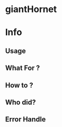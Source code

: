 # giantHornet

# Info
<!--
이 프로젝트는 임베디드 시스템 개발을 위한 템플릿으로, 하드웨어와 소프트웨어의 통합 개발 및 테스트를 목표로 합니다.

프로젝트 명: Embedded Development Project
개발 언어: C / C++ (필요에 따라 다른 언어 사용 가능)
타겟 플랫폼: ARM Cortex-M, AVR 등
필요 하드웨어: 예) STM32 Nucleo 보드, Arduino 등
사용 프레임워크/라이브러리: 예) CMSIS, FreeRTOS 등
빌드 시스템: Makefile, CMake 등
-->
## Usage
<!--
환경 설정
필수 도구 설치:

크로스 컴파일러: 예) arm-none-eabi-gcc
빌드 도구: Make, CMake 등
IDE (선택 사항): VS Code, Eclipse, 또는 해당 플랫폼 전용 IDE
레포지토리 클론:

git clone https://github.com/yourusername/embedded-development-project.git
cd embedded-development-project
의존성 설치:
필요한 라이브러리나 SDK가 있다면, 관련 문서를 참고하여 설치합니다.

빌드 및 플래시
빌드:

make all
또는 CMake를 사용하는 경우:


mkdir build && cd build
cmake ..
make
디바이스에 플래시:

각 플랫폼에 맞는 플래시 도구(예: OpenOCD, ST-Link 등)를 사용하여 바이너리를 업로드합니다.

openocd -f interface/stlink.cfg -f target/stm32f4x.cfg -c "program build/your_binary.elf verify reset exit"
테스트 및 디버깅
시리얼 모니터: UART를 통해 로그를 확인합니다.
디버거 사용: GDB 또는 IDE의 디버깅 기능을 활용하여 문제를 분석합니다.

-->
## What For ?
<!--
이 프로젝트의 주요 목적은 다음과 같습니다.

임베디드 시스템 학습: 하드웨어와 소프트웨어의 통합 원리를 이해하고 경험합니다.
실시간 운영 체제(RTOS) 적용: 태스크 스케줄링 및 인터럽트 관리를 구현합니다.
센서 및 액추에이터 제어: 실제 하드웨어를 제어하고 데이터를 수집합니다.
프로토타이핑: 임베디드 시스템의 초기 개발 단계에서 빠른 프로토타입 제작을 지원합니다.
-->
## How to ?

## Who did?

## Error Handle

<!--프로젝트 개발 중 발생할 수 있는 오류와 그 처리 방법은 다음과 같습니다.

컴파일 오류:

원인: 라이브러리 경로 오류, 문법 오류 등
해결: Makefile 또는 CMake 설정을 확인하고, 코드 문법을 재검토하세요.
플래시 오류:

원인: 연결 문제, 플래시 도구 설정 오류 등
해결: 디바이스 연결 상태와 플래시 도구 설정 파일(stlink.cfg 등)을 확인하세요.
런타임 오류:

원인: 메모리 접근 오류, 인터럽트 핸들링 문제 등
해결: 디버거(GDB)를 통해 오류 위치를 확인하고, 관련 코드를 수정하세요.
디버깅 팁:

로그 출력을 활성화하여 문제 발생 지점을 파악하세요.
문제 재현 방법을 문서화하여 팀원과 공유하세요.-->
